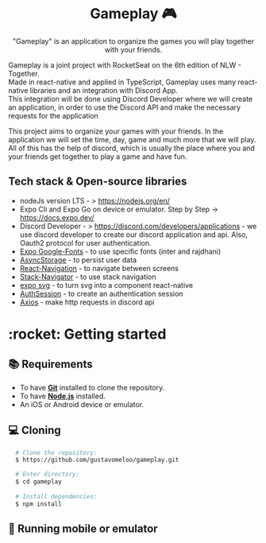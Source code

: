 <h1 align="center">Gameplay 🎮</h1>

<p align="center">  
"Gameplay" is an application to organize the games you will play together with your friends.
</p>
<p>
Gameplay is a joint project with RocketSeat on the 6th edition of NLW - Together.</br>
Made in react-native and applied in TypeScript, Gameplay uses many react-native libraries and an integration with Discord App.</br>
This integration will be done using Discord Developer where we will create an application, in order to use the Discord API and make the necessary requests for the application
</p>
<p>
This project aims to organize your games with your friends. In the application we will set the time, day, game and much more that we will play.</br>
All of this has the help of discord, which is usually the place where you and your friends get together to play a game and have fun.
</p>

## Tech stack & Open-source libraries

- nodeJs version LTS - > https://nodejs.org/en/
- Expo Cli and Expo Go on device or emulator. Step by Step -> https://docs.expo.dev/ 
- Discord Developer - > https://discord.com/developers/applications - we use discord developer to create our discord application and api. 
 Also, Oauth2 protocol for user authentication.
- [Expo Google-Fonts](https://docs.expo.dev/guides/using-custom-fonts/#using-a-google-font) - to use specific fonts (inter and rajdhani)
- [AsyncStorage](https://reactnative.dev/docs/asyncstorage) - to persist user data
- [React-Navigation](https://reactnavigation.org/docs/getting-started/) - to navigate between screens
- [Stack-Navigator](https://reactnavigation.org/docs/native-stack-navigator/) - to use stack navigation
- [expo svg](https://docs.expo.dev/versions/latest/sdk/svg/) - to turn svg into a component react-native
- [AuthSession](https://docs.expo.dev/versions/latest/sdk/auth-session/#usage-in-standalone-apps) - to create an authentication session
- [Axios](https://www.npmjs.com/package/axios) - make http requests in discord api

<h1>:rocket: Getting started</h1>

## :books: Requirements
- To have [**Git**](https://git-scm.com/) installed to clone the repository.
- To have [**Node.js**](https://nodejs.org/en/) installed.
- An iOS or Android device or emulator.

## :computer: Cloning

``` bash
  # Clone the repository:
  $ https://github.com/gustavomeloo/gameplay.git

  # Enter directory:
  $ cd gameplay
  
  # Install dependencies:
  $ npm install
```

## :iphone: Running mobile or emulator
